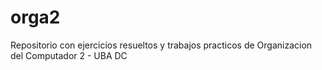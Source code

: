 # orga2
Repositorio con ejercicios resueltos y trabajos practicos de Organizacion del Computador 2 - UBA DC
